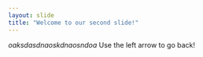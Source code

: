 ```yaml
---
layout: slide
title: "Welcome to our second slide!"
---
```

*oaksdasdnaoskdnaosndoa*
Use the left arrow to go back!
